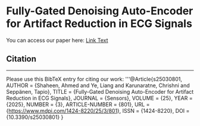 # Fully-Gated Denoising Auto-Encoder for Artifact Reduction in ECG Signals

You can access our paper here: [Link Text](https://www.mdpi.com/1424-8220/25/3/801/htm)

## Citation
---
Please use this BibTeX entry for citing our work:
'''@Article{s25030801,
AUTHOR = {Shaheen, Ahmed and Ye, Liang and Karunaratne, Chrishni and Seppänen, Tapio},
TITLE = {Fully-Gated Denoising Auto-Encoder for Artifact Reduction in ECG Signals},
JOURNAL = {Sensors},
VOLUME = {25},
YEAR = {2025},
NUMBER = {3},
ARTICLE-NUMBER = {801},
URL = {https://www.mdpi.com/1424-8220/25/3/801},
ISSN = {1424-8220},
DOI = {10.3390/s25030801}
}

